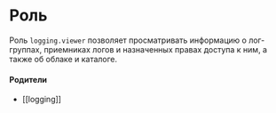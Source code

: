 # Роль

Роль `logging.viewer` позволяет просматривать информацию о лог-группах, приемниках логов и назначенных правах доступа к ним, а также об облаке и каталоге.


#### Родители

- [[logging]]
